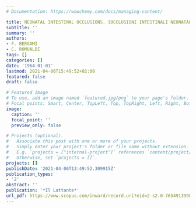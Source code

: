 ```yaml
---
# Documentation: https://wowchemy.com/docs/managing-content/

title: NEONATAL INTESTINAL OCCLUSIONS. [OCCLUSIONI INTESTINALI NEONATALI.]
subtitle: ''
summary: ''
authors:
- F. BERGAMI
- C. ROMUALDI
tags: []
categories: []
date: '1964-01-01'
lastmod: 2021-04-06T15:49:52+02:00
featured: false
draft: false

# Featured image
# To use, add an image named `featured.jpg/png` to your page's folder.
# Focal points: Smart, Center, TopLeft, Top, TopRight, Left, Right, BottomLeft, Bottom, BottomRight.
image:
  caption: ''
  focal_point: ''
  preview_only: false

# Projects (optional).
#   Associate this post with one or more of your projects.
#   Simply enter your project's folder or file name without extension.
#   E.g. `projects = ["internal-project"]` references `content/project/deep-learning/index.md`.
#   Otherwise, set `projects = []`.
projects: []
publishDate: '2021-04-06T13:49:52.309915Z'
publication_types:
- '2'
abstract: ''
publication: '*Il Lattante*'
url_pdf: https://www.scopus.com/inward/record.uri?eid=2-s2.0-76549139983&partnerID=40&md5=a53fd0785aa09c36d3ffd6b42967ffb0
---
```

